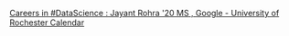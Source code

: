 [Careers in #DataScience : Jayant Rohra '20 MS , Google - University of Rochester Calendar](https://qi.tc/qi/110905)